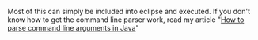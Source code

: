 Most of this can simply be included into eclipse and executed.
If you don't know how to get the command line parser work, read
my article "[How to parse command line arguments in Java](http://martin-thoma.com/how-to-parse-command-line-arguments-in-java/#args4j)"
